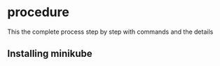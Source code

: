 # procedure

This the complete process step by step with commands and the details

<h2> Installing minikube </h2>
